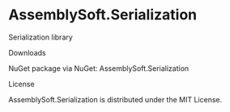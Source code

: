 # AssemblySoft.Serialization

Serialization library

Downloads

NuGet package via NuGet: AssemblySoft.Serialization

License

AssemblySoft.Serialization is distributed under the MIT License.
